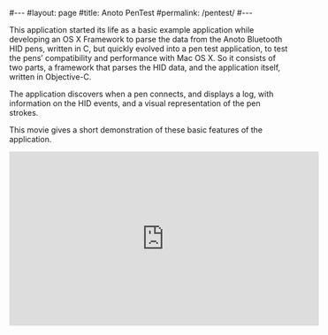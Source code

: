 #---
#layout: page
#title: Anoto PenTest
#permalink: /pentest/
#---

This application started its life as a basic example application while developing an OS X Framework to parse the data from the Anoto Bluetooth HID pens, written in C, but quickly evolved into a pen test application, to test the pens’ compatibility and performance with Mac OS X. So it consists of two parts, a framework that parses the HID data, and the application itself, written in Objective-C. 

The application discovers when a pen connects, and displays a log, with information on the HID events, and a visual representation of the pen strokes.

This movie gives a short demonstration of these basic features of the application.

<iframe width="560" height="315" src="https://www.youtube.com/embed/PGYPyiqWLDk" frameborder="0" allowfullscreen></iframe>
